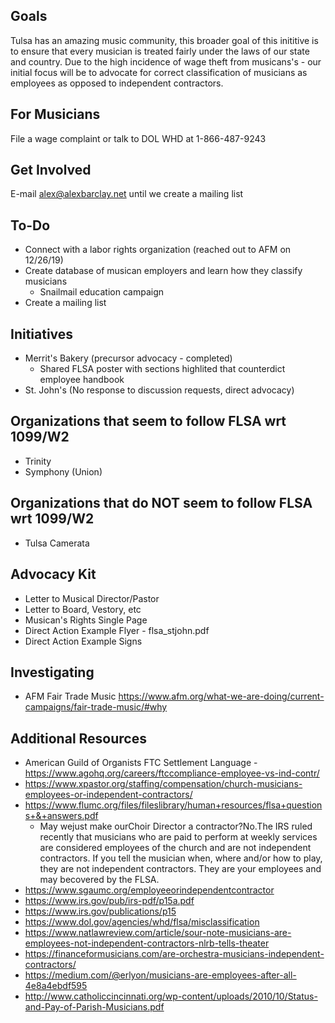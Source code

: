 ## Goals
Tulsa has an amazing music community, this broader goal of this inititive is to ensure that every musician is treated fairly under the laws of our state and country. Due to the high incidence of wage theft from musicans's  - our initial focus will be to advocate for correct classification of musicians as employees as opposed to independent contractors. 

## For Musicians 
File a wage complaint or talk to DOL WHD at 1-866-487-9243

## Get Involved
E-mail alex@alexbarclay.net until we create a mailing list

## To-Do 
- Connect with a labor rights organization (reached out to AFM on 12/26/19) 
- Create database of musican employers and learn how they classify musicians 
   - Snailmail education campaign
- Create a mailing list 

## Initiatives
- Merrit's Bakery (precursor advocacy - completed)
   - Shared FLSA poster with sections highlited that counterdict employee handbook
- St. John's (No response to discussion requests, direct advocacy) 

## Organizations that seem to follow FLSA wrt 1099/W2
- Trinity 
- Symphony (Union) 
 
## Organizations that do NOT seem to follow FLSA wrt 1099/W2
- Tulsa Camerata

## Advocacy Kit
- Letter to Musical Director/Pastor
- Letter to Board, Vestory, etc
- Musican's Rights Single Page
- Direct Action Example Flyer - flsa_stjohn.pdf
- Direct Action Example Signs 

## Investigating 
- AFM Fair Trade Music https://www.afm.org/what-we-are-doing/current-campaigns/fair-trade-music/#why

## Additional Resources 
- American Guild of Organists FTC Settlement Language - https://www.agohq.org/careers/ftccompliance-employee-vs-ind-contr/
- https://www.xpastor.org/staffing/compensation/church-musicians-employees-or-independent-contractors/
- https://www.flumc.org/files/fileslibrary/human+resources/flsa+questions+&+answers.pdf
   - May wejust make ourChoir Director a contractor?No.The IRS ruled recently that musicians who are paid to perform at weekly services are considered employees of the church and are not independent contractors.  If you tell the musician when, where and/or how to play, they are not independent contractors.  They are your employees and may becovered by the FLSA.
- https://www.sgaumc.org/employeeorindependentcontractor
- https://www.irs.gov/pub/irs-pdf/p15a.pdf
- https://www.irs.gov/publications/p15
- https://www.dol.gov/agencies/whd/flsa/misclassification
- https://www.natlawreview.com/article/sour-note-musicians-are-employees-not-independent-contractors-nlrb-tells-theater
- https://financeformusicians.com/are-orchestra-musicians-independent-contractors/
- https://medium.com/@erlyon/musicians-are-employees-after-all-4e8a4ebdf595
- http://www.catholiccincinnati.org/wp-content/uploads/2010/10/Status-and-Pay-of-Parish-Musicians.pdf
